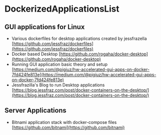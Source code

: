 # DockerizedApplicationsList
## GUI applications for Linux
+ Various dockerfiles for desktop applications created by jessfrazella [https://github.com/jessfraz/dockerfiles](https://github.com/jessfraz/dockerfiles)
+ Docker based Desktop [https://github.com/rogaha/docker-desktop](https://github.com/rogaha/docker-desktop)
+ Running GUI application basic theory and setup [https://medium.com/@pigiuz/hw-accelerated-gui-apps-on-docker-7fd424fe813e](https://medium.com/@pigiuz/hw-accelerated-gui-apps-on-docker-7fd424fe813e)
+ Jessfrazilla's Blog to run Desktop applications [https://blog.jessfraz.com/post/docker-containers-on-the-desktop/](https://blog.jessfraz.com/post/docker-containers-on-the-desktop/)
## Server Applications
+ Bitnami application stack with docker-compose files [https://github.com/bitnami](https://github.com/bitnami)
